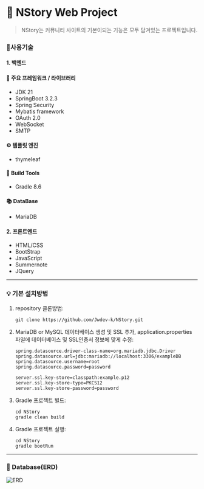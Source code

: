 # :paperclip: NStory Web Project

> NStory는 커뮤니티 사이트의 기본이되는 기능은 모두 담겨있는 프로젝트입니다.

### 📝사용기술

#### 1. 백엔드

#### 📗 주요 프레임워크 / 라이브러리

- JDK 21
- SpringBoot 3.2.3
- Spring Security
- Mybatis framework
- OAuth 2.0
- WebSocket
- SMTP

#### ⚙ 템플릿 엔진

- thymeleaf

#### 🔨 Build Tools

- Gradle 8.6

#### 📚 DataBase

- MariaDB

#### 2. 프론트엔드

- HTML/CSS
- BootStrap
- JavaScript
- Summernote
- JQuery

---

### 💡 기본 설치방법

1. repository 클론방법:

   ```shell
   git clone https://github.com/Jwdev-k/NStory.git
   ```
2. MariaDB or MySQL 데이터베이스 생성 및 SSL 추가, application.properties 파일에
   데이터베이스 및 SSL인증서 정보에 맞게 수정:

   ```properties
   spring.datasource.driver-class-name=org.mariadb.jdbc.Driver
   spring.datasource.url=jdbc:mariadb://localhost:3306/exampleDB
   spring.datasource.username=root
   spring.datasource.password=password

   server.ssl.key-store=classpath:example.p12
   server.ssl.key-store-type=PKCS12
   server.ssl.key-store-password=password
   ```
3. Gradle 프로젝트 빌드:

   ```shell
   cd NStory
   gradle clean build
   ```
4. Gradle 프로젝트 실행:

   ```shell
   cd NStory
   gradle bootRun
   ```

---

### 🧾 Database(ERD)

<img src="https://user-images.githubusercontent.com/82058641/235068176-3c02f1ef-a3bb-4d65-9362-f795da95443a.PNG" alt="ERD"/>